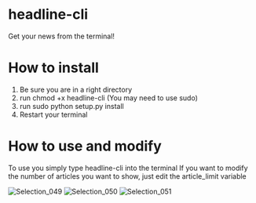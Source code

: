 # headline-cli
Get your news from the terminal!

# How to install

1. Be sure you are in a right directory
2. run chmod +x headline-cli (You may need to use sudo)
3. run sudo python setup.py install
4. Restart your terminal

# How to use and modify

To use you simply type headline-cli into the terminal
If you want to modify the number of articles you want to show, just edit the article_limit variable

![Selection_049](https://user-images.githubusercontent.com/81049050/144477259-337095d4-9be0-47cd-ba25-fee06922ba30.png)
![Selection_050](https://user-images.githubusercontent.com/81049050/144477358-11455b18-91b8-454a-9ace-dddb0fff330c.png)
![Selection_051](https://user-images.githubusercontent.com/81049050/144477448-f0801810-3e33-4c13-877b-22b8a2dcd605.png)
